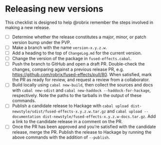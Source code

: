 # Releasing new versions

This checklist is designed to help @robrix remember the steps involved in making a new release.

- [ ] Determine whether the release constitutes a major, minor, or patch version bump under the PVP.
- [ ] Make a branch with the name `version-x.y.z.w`.
- [ ] Add a heading to the top of `ChangeLog.md` for the current version.
- [ ] Change the version of the package in `fused-effects.cabal`.
- [ ] Push the branch to GitHub and open a draft PR. Double-check the changes, comparing against a previous release PR, e.g. https://github.com/robrix/fused-effects/pull/80. When satisfied, mark the PR as ready for review, and request a review from a collaborator.
- [ ] Build locally using `cabal new-build`, then collect the sources and docs with `cabal new-sdist` and `cabal new-haddock --haddock-for-hackage`, respectively. Note the paths to the tarballs in the output of these commands.
- [ ] Publish a candidate release to Hackage with `cabal upload dist-newstyle/sdist/fused-effects-x.y.z.w.tar.gz` and `cabal upload --documentation dist-newstyle/fused-effects-x.y.z.w-docs.tar.gz`. Add a link to the candidate release in a comment on the PR.
- [ ] Once the PR has been approved and you’re satisfied with the candidate release, merge the PR. Publish the release to Hackage by running the above commands with the addition of `--publish`.
